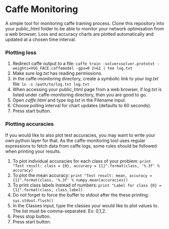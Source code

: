 #  Caffe Monitoring

A simple tool for monitoring caffe training process. Clone this repository into your public_html folder to be able to monitor your network optimisation from a web browser.  Loss and accuracy charts are plotted automatically and updated at a chosen time interval.


### Plotting loss
1. Redirect caffe output to a file: `caffe train -solver=solver.prototxt -weights=VGG_FACE.caffemodel -gpu=0 2>&1 | tee log.txt`
2. Make sure *log.txt* has reading permissions.
3. In the caffe-monitoring directory, create a symbolic link to your *log.txt* file:
`ln -s /path/to/log.txt log.txt`
4. When accessing your public_html page from a web browser, if *log.txt* is listed under caffe-monitoring directory, then you are good to go.
5. Open *caffe.html* and type *log.txt* in the Filename input.
6. Choose polling interval for chart updates (defaults to 60 seconds).
7. Press start button.

### Plotting accuracies

If you would like to also plot test accuracies, you may want to write your own python layer for that. As the caffe-monitoring tool uses regular expressions to fetch data from caffe logs, some rules should be followed when printing your results.

1. To plot individual accuracies for each class of your problem: 
`print "Test result: class = {0}, accuracy = {1}".format(class, '%.3f' % accuracy)`
2. To plot the mean accuracy:
`print "Test result: mean, accuracy = {1}".format(class, '%.3f' % numpy.mean(accuracies))`
3. To print class labels instead of numbers:
`print "Label for class {0} = {1}".format(class, class_label)`
4. Do not forget to force the buffer to stdout after the these printing:
`sys.stdout.flush()`
5. In the Classes input, type the classes your would like to plot values to. The list must be comma-separated. Ex: 0,1,2.
6. Press stop button.
7. Press start button.


